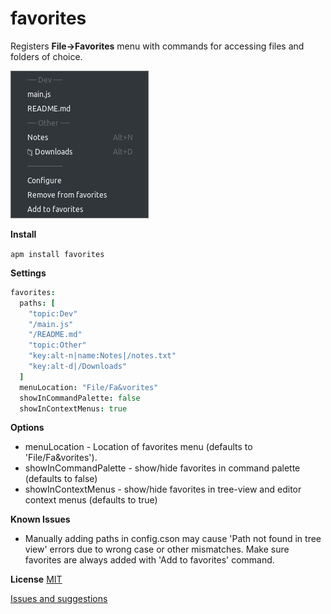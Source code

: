 favorites
==========
Registers **File->Favorites** menu with commands for accessing files and folders of choice.

![src.png](scr.png)

**Install**

```apm install favorites```

**Settings**

```cson
favorites:
  paths: [
    "topic:Dev"
    "/main.js"
    "/README.md"
    "topic:Other"
    "key:alt-n|name:Notes|/notes.txt"
    "key:alt-d|/Downloads"
  ]
  menuLocation: "File/Fa&vorites"
  showInCommandPalette: false
  showInContextMenus: true
```
**Options**
* menuLocation - Location of favorites menu (defaults to 'File/Fa&vorites').
* showInCommandPalette - show/hide favorites in command palette (defaults to false)
* showInContextMenus - show/hide favorites in tree-view and editor context menus (defaults to true)

**Known Issues**
* Manually adding paths in config.cson may cause 'Path not found in tree view' errors due to wrong case or other mismatches. Make sure favorites are always added with 'Add to favorites' command.

**License** [MIT](https://github.com/gliviu/atom-favorites/blob/master/LICENSE)

[Issues and suggestions](https://github.com/gliviu/atom-favorites/issues)
